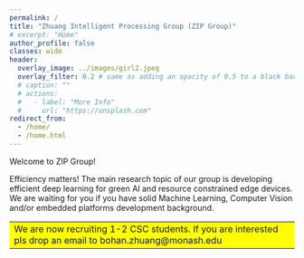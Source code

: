 ```yaml
---
permalink: /
title: "Zhuang Intelligent Processing Group (ZIP Group)"
# excerpt: "Home"
author_profile: false
classes: wide
header:
  overlay_image: ../images/girl2.jpeg
  overlay_filter: 0.2 # same as adding an opacity of 0.5 to a black background
  # caption: ""
  # actions:
  #   - label: "More Info"
  #     url: "https://unsplash.com"
redirect_from: 
  - /home/
  - /home.html
---
```


Welcome to ZIP Group!

Efficiency matters! The main research topic of our group is developing efficient deep learning for green AI and resource constrained edge devices. 
We are waiting for you if you have solid Machine Learning, Computer Vision and/or embedded platforms development background.

<table><tr><td bgcolor=yellow> We are now recruiting 1-2 CSC students. If you are interested pls drop an email to bohan.zhuang@monash.edu </td></tr></table>

